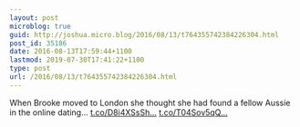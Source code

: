 ```yaml
---
layout: post
microblog: true
guid: http://joshua.micro.blog/2016/08/13/t764355742384226304.html
post_id: 35186
date: 2016-08-13T17:59:44+1100
lastmod: 2019-07-30T17:41:22+1100
type: post
url: /2016/08/13/t764355742384226304.html
---
```

When Brooke moved to London she thought she had found a fellow Aussie in the online dating… [t.co/D8i4XSsSh...](https://t.co/D8i4XSsShM) [t.co/T04Sov5qQ...](https://t.co/T04Sov5qQM)
